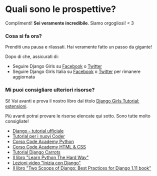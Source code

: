 # Quali sono le prospettive?

Complimenti! **Sei veramente incredibile**. Siamo orgogliosi! &lt; 3

### Cosa si fa ora?

Prenditi una pausa e rilassati. Hai veramente fatto un passo da gigante!

Dopo di che, assicurati di:

* Seguire Django Girls su [Facebook](http://facebook.com/djangogirls) o [Twitter](https://twitter.com/djangogirls)
* Seguire Django Girls Italia su [Facebook](https://www.facebook.com/djangogirlsIT/) o [Twitter](https://twitter.com/djangogirlsIT) per rimanere aggiornata

### Mi puoi consigliare ulteriori risorse?

Si! Vai avanti e prova il nostro libro dal titolo [Django Girls Tutorial: estensioni](http://djangogirls.gitbooks.io/django-girls-tutorial-extensions/).

Più avanti potrai provare le risorse elencate qui sotto. Sono tutte molto consigliate!

* [Django - tutorial ufficiale](https://docs.djangoproject.com/en/2.1/intro/tutorial01/)
* [Tutorial per i nuovi Coder](http://newcoder.io/tutorials/)
* [Corso Code Academy Python](https://www.codecademy.com/en/tracks/python)
* [Corso Code Academy HTML & CSS](https://www.codecademy.com/tracks/web)
* [Tutorial Django Carrots](https://github.com/ggcarrots/django-carrots)
* [Il libro "Learn Python The Hard Way"](http://learnpythonthehardway.org/book/)
* [Lezioni video "Inizia con Django"](http://www.gettingstartedwithdjango.com/)
* [Il libro "Two Scoops of Django: Best Practices for Django 1.11 book"](https://www.twoscoopspress.com/collections/frontpage/products/two-scoops-of-django-1-11)
